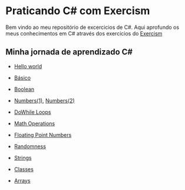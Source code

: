 # Praticando C# com Exercism

Bem vindo ao meu repositório de excercicios de C#.
Aqui aprofundo os meus conhecimentos em C# através dos exercicios do [Exercism](https://exercism.org/)


## Minha jornada de aprendizado C#

* [Hello world](https://github.com/nogueiraDani/PracticingCSharp-Exercism/tree/main/hello-world)
  
* [Básico](https://github.com/nogueiraDani/PracticingCSharp-Exercism/tree/main/lucians-luscious-lasagna)
  
* [Boolean](https://github.com/nogueiraDani/PracticingCSharp-Exercism/tree/main/annalyns-infiltration)

* [Numbers(1)](https://github.com/nogueiraDani/PracticingCSharp-Exercism/tree/main/cars-assemble), [Numbers(2)](https://github.com/nogueiraDani/PracticingCSharp-Exercism/tree/main/leap)

* [DoWhile Loops](https://github.com/nogueiraDani/PracticingCSharp-Exercism/tree/main/eliuds-eggs)

* [Math Operations](https://github.com/nogueiraDani/PracticingCSharp-Exercism/tree/main/difference-of-squares)

* [Floating Point Numbers](https://github.com/nogueiraDani/PracticingCSharp-Exercism/tree/main/interest-is-interesting)

* [Randomness](https://github.com/nogueiraDani/PracticingCSharp-Exercism/tree/main/roll-the-die)
  
* [Strings](https://github.com/nogueiraDani/PracticingCSharp-Exercism/tree/main/log-levels)

* [Classes](https://github.com/nogueiraDani/PracticingCSharp-Exercism/tree/main/elons-toys)

* [Arrays](https://github.com/nogueiraDani/PracticingCSharp-Exercism/tree/main/bird-watcher)